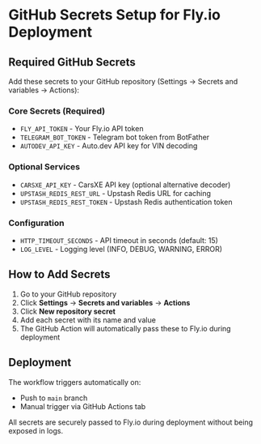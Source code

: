 # GitHub Secrets Setup for Fly.io Deployment

## Required GitHub Secrets

Add these secrets to your GitHub repository (Settings → Secrets and variables → Actions):

### Core Secrets (Required)
- `FLY_API_TOKEN` - Your Fly.io API token
- `TELEGRAM_BOT_TOKEN` - Telegram bot token from BotFather
- `AUTODEV_API_KEY` - Auto.dev API key for VIN decoding

### Optional Services
- `CARSXE_API_KEY` - CarsXE API key (optional alternative decoder)
- `UPSTASH_REDIS_REST_URL` - Upstash Redis URL for caching
- `UPSTASH_REDIS_REST_TOKEN` - Upstash Redis authentication token

### Configuration
- `HTTP_TIMEOUT_SECONDS` - API timeout in seconds (default: 15)
- `LOG_LEVEL` - Logging level (INFO, DEBUG, WARNING, ERROR)

## How to Add Secrets

1. Go to your GitHub repository
2. Click **Settings** → **Secrets and variables** → **Actions**
3. Click **New repository secret**
4. Add each secret with its name and value
5. The GitHub Action will automatically pass these to Fly.io during deployment

## Deployment

The workflow triggers automatically on:
- Push to `main` branch
- Manual trigger via GitHub Actions tab

All secrets are securely passed to Fly.io during deployment without being exposed in logs.